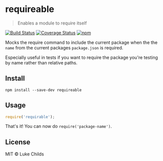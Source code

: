 # requireable

> Enables a module to require itself

[![Build Status](https://travis-ci.org/lukechilds/requireable.svg?branch=master)](https://travis-ci.org/lukechilds/requireable)
[![Coverage Status](https://coveralls.io/repos/github/lukechilds/requireable/badge.svg?branch=master)](https://coveralls.io/github/lukechilds/requireable?branch=master)
[![npm](https://img.shields.io/npm/v/requireable.svg)](https://www.npmjs.com/package/requireable)

Mocks the require command to include the current package when the the `name` from the current packages `package.json` is required.

Especially useful in tests if you want to require the package you're testing by name rather than relative paths.

## Install

```shell
npm install --save-dev requireable
```

## Usage

```js
require('requirable');
```

That's it! You can now do `require('package-name')`.

## License

MIT © Luke Childs
